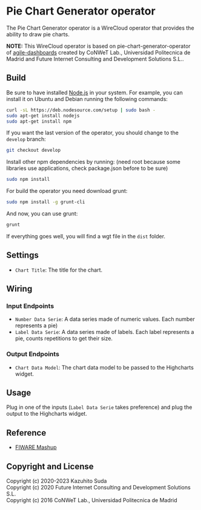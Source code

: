Pie Chart Generator operator
======================

The Pie Chart Generator operator is a WireCloud operator that provides the ability to draw pie charts.

**NOTE:**
This WireCloud operator is based on pie-chart-generator-operator of [agile-dashboards](https://github.com/Wirecloud/agile-dashboards)
created by CoNWeT Lab., Universidad Politecnica de Madrid and Future Internet Consulting and Development Solutions S.L..

Build
-----

Be sure to have installed [Node.js](http://node.js) in your system. For example, you can install it on Ubuntu and Debian running the following commands:

```bash
curl -sL https://deb.nodesource.com/setup | sudo bash -
sudo apt-get install nodejs
sudo apt-get install npm
```

If you want the last version of the operator, you should change to the `develop` branch:

```bash
git checkout develop
```

Install other npm dependencies by running: (need root because some libraries use applications, check package.json before to be sure)

```bash
sudo npm install
```

For build the operator you need download grunt:

```bash
sudo npm install -g grunt-cli
```

And now, you can use grunt:

```bash
grunt
```

If everything goes well, you will find a wgt file in the `dist` folder.

## Settings

- `Chart Title`: The title for the chart.

## Wiring

### Input Endpoints

- `Number Data Serie`: A data series made of numeric values. Each number represents a pie)
- `Label Data Serie`: A data series made of labels. Each label represents a pie, counts repetitions to get their size.

### Output Endpoints

- `Chart Data Model`: The chart data model to be passed to the Highcharts widget.

## Usage

Plug in one of the inputs (`Label Data Serie` takes preference) and plug the output to the Highcharts widget.

## Reference

- [FIWARE Mashup](https://mashup.lab.fiware.org/)

## Copyright and License

Copyright (c) 2020-2023 Kazuhito Suda<br>
Copyright (c) 2020 Future Internet Consulting and Development Solutions S.L.<br>
Copyright (c) 2016 CoNWeT Lab., Universidad Politecnica de Madrid

